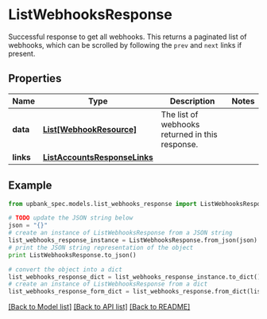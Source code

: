 # ListWebhooksResponse

Successful response to get all webhooks. This returns a paginated list of webhooks, which can be scrolled by following the `prev` and `next` links if present. 

## Properties

Name | Type | Description | Notes
------------ | ------------- | ------------- | -------------
**data** | [**List[WebhookResource]**](WebhookResource.md) | The list of webhooks returned in this response.  | 
**links** | [**ListAccountsResponseLinks**](ListAccountsResponseLinks.md) |  | 

## Example

```python
from upbank_spec.models.list_webhooks_response import ListWebhooksResponse

# TODO update the JSON string below
json = "{}"
# create an instance of ListWebhooksResponse from a JSON string
list_webhooks_response_instance = ListWebhooksResponse.from_json(json)
# print the JSON string representation of the object
print ListWebhooksResponse.to_json()

# convert the object into a dict
list_webhooks_response_dict = list_webhooks_response_instance.to_dict()
# create an instance of ListWebhooksResponse from a dict
list_webhooks_response_form_dict = list_webhooks_response.from_dict(list_webhooks_response_dict)
```
[[Back to Model list]](../README.md#documentation-for-models) [[Back to API list]](../README.md#documentation-for-api-endpoints) [[Back to README]](../README.md)


